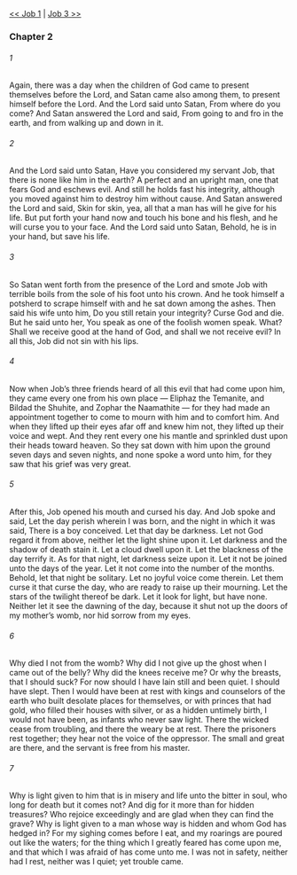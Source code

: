 [<< Job 1](Job%201.md)  |  [Job 3 >>](Job%203.md)

### Chapter 2
###### 1
Again, there was a day when the children of God came to present themselves before the Lord, and Satan came also among them, to present himself before the Lord. And the Lord said unto Satan, From where do you come? And Satan answered the Lord and said, From going to and fro in the earth, and from walking up and down in it.

###### 2
And the Lord said unto Satan, Have you considered my servant Job, that there is none like him in the earth? A perfect and an upright man, one that fears God and eschews evil. And still he holds fast his integrity, although you moved against him to destroy him without cause. And Satan answered the Lord and said, Skin for skin, yea, all that a man has will he give for his life. But put forth your hand now and touch his bone and his flesh, and he will curse you to your face. And the Lord said unto Satan, Behold, he is in your hand, but save his life.

###### 3
So Satan went forth from the presence of the Lord and smote Job with terrible boils from the sole of his foot unto his crown. And he took himself a potsherd to scrape himself with and he sat down among the ashes. Then said his wife unto him, Do you still retain your integrity? Curse God and die. But he said unto her, You speak as one of the foolish women speak. What? Shall we receive good at the hand of God, and shall we not receive evil? In all this, Job did not sin with his lips.

###### 4
Now when Job’s three friends heard of all this evil that had come upon him, they came every one from his own place — Eliphaz the Temanite, and Bildad the Shuhite, and Zophar the Naamathite — for they had made an appointment together to come to mourn with him and to comfort him. And when they lifted up their eyes afar off and knew him not, they lifted up their voice and wept. And they rent every one his mantle and sprinkled dust upon their heads toward heaven. So they sat down with him upon the ground seven days and seven nights, and none spoke a word unto him, for they saw that his grief was very great.

###### 5
After this, Job opened his mouth and cursed his day. And Job spoke and said, Let the day perish wherein I was born, and the night in which it was said, There is a boy conceived. Let that day be darkness. Let not God regard it from above, neither let the light shine upon it. Let darkness and the shadow of death stain it. Let a cloud dwell upon it. Let the blackness of the day terrify it. As for that night, let darkness seize upon it. Let it not be joined unto the days of the year. Let it not come into the number of the months. Behold, let that night be solitary. Let no joyful voice come therein. Let them curse it that curse the day, who are ready to raise up their mourning. Let the stars of the twilight thereof be dark. Let it look for light, but have none. Neither let it see the dawning of the day, because it shut not up the doors of my mother’s womb, nor hid sorrow from my eyes.

###### 6
Why died I not from the womb? Why did I not give up the ghost when I came out of the belly? Why did the knees receive me? Or why the breasts, that I should suck? For now should I have lain still and been quiet. I should have slept. Then I would have been at rest with kings and counselors of the earth who built desolate places for themselves, or with princes that had gold, who filled their houses with silver, or as a hidden untimely birth, I would not have been, as infants who never saw light. There the wicked cease from troubling, and there the weary be at rest. There the prisoners rest together; they hear not the voice of the oppressor. The small and great are there, and the servant is free from his master.

###### 7
Why is light given to him that is in misery and life unto the bitter in soul, who long for death but it comes not? And dig for it more than for hidden treasures? Who rejoice exceedingly and are glad when they can find the grave? Why is light given to a man whose way is hidden and whom God has hedged in? For my sighing comes before I eat, and my roarings are poured out like the waters; for the thing which I greatly feared has come upon me, and that which I was afraid of has come unto me. I was not in safety, neither had I rest, neither was I quiet; yet trouble came.
